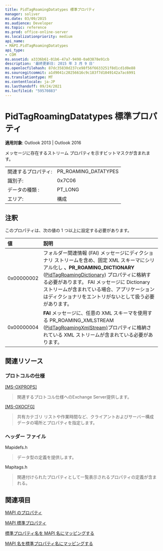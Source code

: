 ```yaml
---
title: PidTagRoamingDatatypes 標準プロパティ
manager: soliver
ms.date: 03/09/2015
ms.audience: Developer
ms.topic: reference
ms.prod: office-online-server
ms.localizationpriority: medium
api_name:
- MAPI.PidTagRoamingDatatypes
api_type:
- COM
ms.assetid: a3336b61-01b6-47a7-9498-0a03878e91cb
description: '最終更新日: 2015 年 3 月 9 日'
ms.openlocfilehash: 87dc35830d237ce98f56f6633251f8d1cd1d0e88
ms.sourcegitcommit: a1d9041c20256616c9c183f7d1049142a7ac6991
ms.translationtype: MT
ms.contentlocale: ja-JP
ms.lasthandoff: 09/24/2021
ms.locfileid: "59570883"
---
```

# <a name="pidtagroamingdatatypes-canonical-property"></a>PidTagRoamingDatatypes 標準プロパティ

  
  
**適用対象**: Outlook 2013 | Outlook 2016 
  
メッセージに存在するストリーム プロパティを示すビットマスクが含まれます。
  
|||
|:-----|:-----|
|関連するプロパティ:  <br/> |PR_ROAMING_DATATYPES  <br/> |
|識別子:  <br/> |0x7C06  <br/> |
|データの種類 :   <br/> |PT_LONG  <br/> |
|エリア:  <br/> |構成  <br/> |
   
## <a name="remarks"></a>注釈

このプロパティは、次の値の 1 つ以上に設定する必要があります。
  
|**値**|**説明**|
|:-----|:-----|
|0x00000002  <br/> |フォルダー関連情報 (FAI) メッセージにディクショナリ ストリームを含め、固定 XML スキーマにシリアル化し **、PR_ROAMING_DICTIONARY** ([PidTagRoamingDictionary](pidtagroamingdictionary-canonical-property.md)) プロパティに格納する必要があります。 FAI メッセージに Dictionary ストリームが含まれている場合、アプリケーションはディクショナリをエントリがないとして扱う必要があります。  <br/> |
|0x00000004  <br/> |**FAI** メッセージに、任意の XML スキーマを使用する PR_ROAMING_XMLSTREAM ([PidTagRoamingXmlStream)](pidtagroamingxmlstream-canonical-property.md)プロパティに格納されている XML ストリームが含まれている必要があります。  <br/> |
   
## <a name="related-resources"></a>関連リソース

### <a name="protocol-specifications"></a>プロトコルの仕様

[[MS-OXPROPS]](https://msdn.microsoft.com/library/f6ab1613-aefe-447d-a49c-18217230b148%28Office.15%29.aspx)
  
> 関連するプロトコル仕様へのExchange Server提供します。
    
[[MS-OXOCFG]](https://msdn.microsoft.com/library/7d466dd5-c156-4da9-9a01-75c78e7e1a67%28Office.15%29.aspx)
  
> 共有カテゴリ リストや作業時間など、クライアントおよびサーバー構成データの場所とプロパティを指定します。
    
### <a name="header-files"></a>ヘッダー ファイル

Mapidefs.h
  
> データ型の定義を提供します。
    
Mapitags.h
  
> 関連付けられたプロパティとして一覧表示されるプロパティの定義が含まれる。
    
## <a name="see-also"></a>関連項目



[MAPI のプロパティ](mapi-properties.md)
  
[MAPI 標準プロパティ](mapi-canonical-properties.md)
  
[標準プロパティ名を MAPI 名にマッピングする](mapping-canonical-property-names-to-mapi-names.md)
  
[MAPI 名を標準プロパティ名にマッピングする](mapping-mapi-names-to-canonical-property-names.md)

